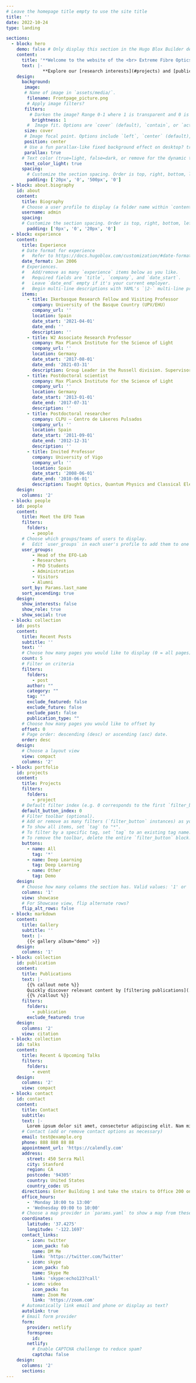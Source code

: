 ```yaml
---
# Leave the homepage title empty to use the site title
title: ''
date: 2022-10-24
type: landing

sections:
  - block: hero
    demo: false # Only display this section in the Hugo Blox Builder demo site
    content:
      title: '**Welcome to the website of the <br> Extreme Fibre Optics Lab**'
      text: |-
              **Explore our [research interests](#projects) and [publications](#publication)**
    design:
      background:
       image:
       # Name of image in `assets/media/`.
        filename: Frontpage_picture.png
        # Apply image filters?
       filters:
         # Darken the image? Range 0-1 where 1 is transparent and 0 is opaque.
          brightness: 1
        #  Image fit. Options are `cover` (default), `contain`, or `actual` size.
       size: cover
       # Image focal point. Options include `left`, `center` (default), or `right`.
       position: center
       # Use a fun parallax-like fixed background effect on desktop? true/false
       parallax: true
      # Text color (true=light, false=dark, or remove for the dynamic theme color).
       text_color_light: true
      spacing:
        # Customize the section spacing. Order is top, right, bottom, left.
        padding: ['20px', '0', '500px', '0']
  - block: about.biography
    id: about
    content:
      title: Biography
      # Choose a user profile to display (a folder name within `content/authors/`)
      username: admin
      spacing:
      # Customize the section spacing. Order is top, right, bottom, left.
        padding: ['0px', '0', '20px', '0']
  - block: experience
    content:
      title: Experience
      # Date format for experience
      #   Refer to https://docs.hugoblox.com/customization/#date-format
      date_format: Jan 2006
      # Experiences.
      #   Add/remove as many `experience` items below as you like.
      #   Required fields are `title`, `company`, and `date_start`.
      #   Leave `date_end` empty if it's your current employer.
      #   Begin multi-line descriptions with YAML's `|2-` multi-line prefix.
      items:
        - title: Ikerbasque Research Fellow and Visiting Professor
          company: University of the Basque Country (UPV/EHU)
          company_url: ''
          location: Spain
          date_start: '2021-04-01'
          date_end: ''
          description: ''
        - title: W2 Associate Research Professor
          company: Max Planck Institute for the Science of Light
          company_url: ''
          location: Germany
          date_start: '2017-08-01'
          date_end: '2021-03-31'
          description: Group Leader in the Russell division. Supervisor of 6 PhD students to completion
        - title: Postdoctoral scientist
          company: Max Planck Institute for the Science of Light
          company_url: ''
          location: Germany
          date_start: '2013-01-01'
          date_end: '2017-07-31'
          description: ''
        - title: Postdoctoral researcher
          company: CLPU – Centro de Láseres Pulsados
          company_url: ''
          location: Spain
          date_start: '2011-09-01'
          date_end: '2012-12-31'
          description: ''     
        - title: Invited Professor
          company: University of Vigo
          company_url: ''
          location: Spain
          date_start: '2008-06-01'
          date_end: '2010-06-01'
          description: Taught Optics, Quantum Physics and Classical Electrodynamics
    design:
      columns: '2'
  - block: people
    id: people
    content:
      title: Meet the EFO Team
      filters:
        folders:
          - people
      # Choose which groups/teams of users to display.
      #   Edit `user_groups` in each user's profile to add them to one or more of these groups.
      user_groups:
          - Head of the EFO-Lab
          - Researchers
          - PhD Students
          - Administration
          - Visitors
          - Alumni
      sort_by: Params.last_name
      sort_ascending: true
    design:
      show_interests: false
      show_role: true
      show_social: true
  - block: collection
    id: posts
    content:
      title: Recent Posts
      subtitle: ''
      text: ''
      # Choose how many pages you would like to display (0 = all pages)
      count: 5
      # Filter on criteria
      filters:
        folders:
          - post
        author: ""
        category: ""
        tag: ""
        exclude_featured: false
        exclude_future: false
        exclude_past: false
        publication_type: ""
      # Choose how many pages you would like to offset by
      offset: 0
      # Page order: descending (desc) or ascending (asc) date.
      order: desc
    design:
      # Choose a layout view
      view: compact
      columns: '2'
  - block: portfolio
    id: projects
    content:
      title: Projects
      filters:
        folders:
          - project
      # Default filter index (e.g. 0 corresponds to the first `filter_button` instance below).
      default_button_index: 0
      # Filter toolbar (optional).
      # Add or remove as many filters (`filter_button` instances) as you like.
      # To show all items, set `tag` to "*".
      # To filter by a specific tag, set `tag` to an existing tag name.
      # To remove the toolbar, delete the entire `filter_button` block.
      buttons:
        - name: All
          tag: '*'
        - name: Deep Learning
          tag: Deep Learning
        - name: Other
          tag: Demo
    design:
      # Choose how many columns the section has. Valid values: '1' or '2'.
      columns: '1'
      view: showcase
      # For Showcase view, flip alternate rows?
      flip_alt_rows: false
  - block: markdown
    content:
      title: Gallery
      subtitle: ''
      text: |-
        {{< gallery album="demo" >}}
    design:
      columns: '1'
  - block: collection
    id: publication
    content:
      title: Publications
      text: |-
        {{% callout note %}}
        Quickly discover relevant content by [filtering publications](./publication/).
        {{% /callout %}}
      filters:
        folders:
          - publication
        exclude_featured: true
    design:
      columns: '2'
      view: citation
  - block: collection
    id: talks
    content:
      title: Recent & Upcoming Talks
      filters:
        folders:
          - event
    design:
      columns: '2'
      view: compact
  - block: contact
    id: contact
    content:
      title: Contact
      subtitle:
      text: |-
        Lorem ipsum dolor sit amet, consectetur adipiscing elit. Nam mi diam, venenatis ut magna et, vehicula efficitur enim.
      # Contact (add or remove contact options as necessary)
      email: test@example.org
      phone: 888 888 88 88
      appointment_url: 'https://calendly.com'
      address:
        street: 450 Serra Mall
        city: Stanford
        region: CA
        postcode: '94305'
        country: United States
        country_code: US
      directions: Enter Building 1 and take the stairs to Office 200 on Floor 2
      office_hours:
        - 'Monday 10:00 to 13:00'
        - 'Wednesday 09:00 to 10:00'
      # Choose a map provider in `params.yaml` to show a map from these coordinates
      coordinates:
        latitude: '37.4275'
        longitude: '-122.1697'  
      contact_links:
        - icon: twitter
          icon_pack: fab
          name: DM Me
          link: 'https://twitter.com/Twitter'
        - icon: skype
          icon_pack: fab
          name: Skype Me
          link: 'skype:echo123?call'
        - icon: video
          icon_pack: fas
          name: Zoom Me
          link: 'https://zoom.com'
      # Automatically link email and phone or display as text?
      autolink: true
      # Email form provider
      form:
        provider: netlify
        formspree:
          id:
        netlify:
          # Enable CAPTCHA challenge to reduce spam?
          captcha: false
    design:
      columns: '2'
      sections:
---
```

